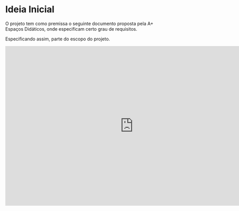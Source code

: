 # Ideia Inicial

O projeto tem como premissa o seguinte documento proposta pela A+ Espaços Didáticos, onde especificam certo grau de requisitos.

Especificando assim, parte do escopo do projeto.

<embed src="https://orcestragamificacao.github.io/Oxfford-Docs/archive/documento-de-features.pdf" width="800px" height="500px">